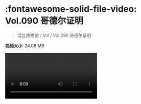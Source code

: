 # :fontawesome-solid-file-video: Vol.090 哥德尔证明

> 混乱博物馆 / Vol / Vol.090 哥德尔证明

**视频大小**: 24.08 MB

<div class="video"><video src="https://file.hsyhx.top/archive/混乱博物馆/Vol/Vol.090 哥德尔证明.mp4" controls preload>🤔 您的浏览器不支持 video 标签</video></div>
